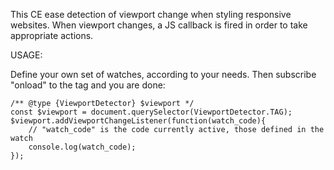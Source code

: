 This CE ease detection of viewport change when styling responsive websites.
When viewport changes, a JS callback is fired in order to take appropriate actions.

USAGE:
    <viewport-detector>
		<viewport-watch code="custom"	media="only screen and (min-width : 320px)"></viewport-watch>
		<viewport-watch code="mobile"	media="only screen and (min-width : 480px)"></viewport-watch>
		<viewport-watch code="tablet"	media="only screen and (min-width : 768px)"></viewport-watch>
		<viewport-watch code="desktop"	media="only screen and (min-width : 992px)"></viewport-watch>
		<viewport-watch code="wide"		media="only screen and (min-width : 1200px)"></viewport-watch>
	</viewport-detector>

Define your own set of watches, according to your needs.
Then subscribe "onload" to the tag and you are done:

    /** @type {ViewportDetector} $viewport */
    const $viewport = document.querySelector(ViewportDetector.TAG);
    $viewport.addViewportChangeListener(function(watch_code){
        // "watch_code" is the code currently active, those defined in the watch
        console.log(watch_code);
    });
